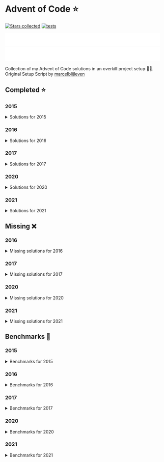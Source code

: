 # Advent of Code ⭐️

[![Stars collected](https://shields.io/static/v1?label=stars%20collected&message=128&color=yellow)](https://github.com/Frazzer951/Advent-Of-Code)
[![tests](https://github.com/Frazzer951/Advent-Of-Code/actions/workflows/tests.yaml/badge.svg?branch=master)](https://github.com/Frazzer951/Advent-Of-Code)

![advent of code](./image_dark.svg#gh-dark-mode-only)
![advent of code](./image_light.svg#gh-light-mode-only)

Collection of my Advent of Code solutions in an overkill project setup 👻🎄.<br>
Original Setup Script by [marcelblijleven](https://github.com/marcelblijleven/adventofcode)

<!-- start completed section -->
## Completed ⭐️
### 2015
<details><summary>Solutions for 2015</summary>
<p>

| day   | part one | part two |
| :---: | :------: | :------: |
| 01 | ⭐️ | ⭐️ |
| 02 | ⭐️ | ⭐️ |
| 03 | ⭐️ | ⭐️ |
| 04 | ⭐️ | ⭐️ |
| 05 | ⭐️ | ⭐️ |
| 06 | ⭐️ | ⭐️ |
| 07 | ⭐️ | ⭐️ |
| 08 | ⭐️ | ⭐️ |
| 09 | ⭐️ | ⭐️ |
| 10 | ⭐️ | ⭐️ |
| 11 | ⭐️ | ⭐️ |
| 12 | ⭐️ | ⭐️ |
| 13 | ⭐️ | ⭐️ |
| 14 | ⭐️ | ⭐️ |
| 15 | ⭐️ | ⭐️ |
| 16 | ⭐️ | ⭐️ |
| 17 | ⭐️ | ⭐️ |
| 18 | ⭐️ | ⭐️ |
| 19 | ⭐️ | ⭐️ |
| 20 | ⭐️ | ⭐️ |
| 21 | ⭐️ | ⭐️ |
| 22 | ⭐️ | ⭐️ |
| 23 | ⭐️ | ⭐️ |
| 24 | ⭐️ | ⭐️ |
| 25 | ⭐️ | ⭐️ |

</p>
</details>

### 2016
<details><summary>Solutions for 2016</summary>
<p>

| day   | part one | part two |
| :---: | :------: | :------: |
| 01 | ⭐️ | ⭐️ |
| 02 | ⭐️ | ⭐️ |
| 03 | ⭐️ | ⭐️ |
| 04 | ⭐️ | ⭐️ |
| 05 | ⭐️ | ⭐️ |
| 06 | ⭐️ | ⭐️ |
| 07 | ⭐️ | ⭐️ |
| 08 | ⭐️ | ⭐️ |
| 09 | ⭐️ | ⭐️ |
| 10 | ⭐️ | ⭐️ |

</p>
</details>

### 2017
<details><summary>Solutions for 2017</summary>
<p>

| day   | part one | part two |
| :---: | :------: | :------: |
| 01 | ⭐️ | ⭐️ |
| 02 | ⭐️ | ⭐️ |
| 03 | ⭐️ | ⭐️ |

</p>
</details>

### 2020
<details><summary>Solutions for 2020</summary>
<p>

| day   | part one | part two |
| :---: | :------: | :------: |
| 01 | ⭐️ | ⭐️ |
| 02 | ⭐️ | ⭐️ |
| 03 | ⭐️ | ⭐️ |
| 04 | ⭐️ | ⭐️ |
| 05 | ⭐️ | ⭐️ |
| 06 | ⭐️ | ⭐️ |
| 07 | ⭐️ | ⭐️ |
| 08 | ⭐️ | ⭐️ |
| 09 | ⭐️ | ⭐️ |
| 10 | ⭐️ | ⭐️ |

</p>
</details>

### 2021
<details><summary>Solutions for 2021</summary>
<p>

| day   | part one | part two |
| :---: | :------: | :------: |
| 01 | ⭐️ | ⭐️ |
| 02 | ⭐️ | ⭐️ |
| 03 | ⭐️ | ⭐️ |
| 04 | ⭐️ | ⭐️ |
| 05 | ⭐️ | ⭐️ |
| 06 | ⭐️ | ⭐️ |
| 07 | ⭐️ | ⭐️ |
| 08 | ⭐️ | ⭐️ |
| 09 | ⭐️ | ⭐️ |
| 10 | ⭐️ | ⭐️ |
| 11 | ⭐️ | ⭐️ |
| 12 | ⭐️ | ⭐️ |
| 13 | ⭐️ | ⭐️ |
| 14 | ⭐️ | ⭐️ |
| 15 | ⭐️ | ⭐️ |
| 16 | ⭐️ | ⭐️ |

</p>
</details>


## Missing ❌
### 2016
<details><summary>Missing solutions for 2016</summary>
<p>

| day   | part one | part two |
| :---: | :------: | :------: |
| 11 | ❌ | ❌ |
| 12 | ❌ | ❌ |
| 13 | ❌ | ❌ |
| 14 | ❌ | ❌ |
| 15 | ❌ | ❌ |
| 16 | ❌ | ❌ |
| 17 | ❌ | ❌ |
| 18 | ❌ | ❌ |
| 19 | ❌ | ❌ |
| 20 | ❌ | ❌ |
| 21 | ❌ | ❌ |
| 22 | ❌ | ❌ |
| 23 | ❌ | ❌ |
| 24 | ❌ | ❌ |
| 25 | ❌ | – |

</p>
</details>

### 2017
<details><summary>Missing solutions for 2017</summary>
<p>

| day   | part one | part two |
| :---: | :------: | :------: |
| 04 | ❌ | ❌ |
| 05 | ❌ | ❌ |
| 06 | ❌ | ❌ |
| 07 | ❌ | ❌ |
| 08 | ❌ | ❌ |
| 09 | ❌ | ❌ |
| 10 | ❌ | ❌ |
| 11 | ❌ | ❌ |
| 12 | ❌ | ❌ |
| 13 | ❌ | ❌ |
| 14 | ❌ | ❌ |
| 15 | ❌ | ❌ |
| 16 | ❌ | ❌ |
| 17 | ❌ | ❌ |
| 18 | ❌ | ❌ |
| 19 | ❌ | ❌ |
| 20 | ❌ | ❌ |
| 21 | ❌ | ❌ |
| 22 | ❌ | ❌ |
| 23 | ❌ | ❌ |
| 24 | ❌ | ❌ |
| 25 | ❌ | – |

</p>
</details>

### 2020
<details><summary>Missing solutions for 2020</summary>
<p>

| day   | part one | part two |
| :---: | :------: | :------: |
| 11 | ❌ | ❌ |
| 12 | ❌ | ❌ |
| 13 | ❌ | ❌ |
| 14 | ❌ | ❌ |
| 15 | ❌ | ❌ |
| 16 | ❌ | ❌ |
| 17 | ❌ | ❌ |
| 18 | ❌ | ❌ |
| 19 | ❌ | ❌ |
| 20 | ❌ | ❌ |
| 21 | ❌ | ❌ |
| 22 | ❌ | ❌ |
| 23 | ❌ | ❌ |
| 24 | ❌ | ❌ |
| 25 | ❌ | – |

</p>
</details>

### 2021
<details><summary>Missing solutions for 2021</summary>
<p>

| day   | part one | part two |
| :---: | :------: | :------: |
| 17 | ❌ | ❌ |
| 18 | ❌ | ❌ |
| 19 | ❌ | ❌ |
| 20 | ❌ | ❌ |
| 21 | ❌ | ❌ |
| 22 | ❌ | ❌ |
| 23 | ❌ | ❌ |
| 24 | ❌ | ❌ |
| 25 | ❌ | – |

</p>
</details>

<!-- end completed section -->

<!-- start benchmark section -->
## Benchmarks 🚀
### 2015
<details><summary>Benchmarks for 2015</summary>
<p>

|  day  | part  | duration |
| :---: | :---: | -------: |
| 01 | part one | 0.48 ms |
| 01 | part two | 0.33 ms |
| 02 | part one | 1.60 ms |
| 02 | part two | 1.47 ms |
| 03 | part one | 2.38 ms |
| 03 | part two | 2.45 ms |
| 04 | part one | 321.00 ms |
| 04 | part two | 11402.97 ms |
| 05 | part one | 4.03 ms |
| 05 | part two | 3.20 ms |
| 06 | part one | 1517.57 ms |
| 06 | part two | 4382.79 ms |
| 07 | part one | 60.41 ms |
| 07 | part two | 59.96 ms |
| 08 | part one | 0.69 ms |
| 08 | part two | 0.26 ms |
| 09 | part one | 74.99 ms |
| 09 | part two | 75.53 ms |
| 10 | part one | 312.62 ms |
| 10 | part two | 4554.79 ms |
| 11 | part one | 0.02 ms |
| 11 | part two | 0.02 ms |
| 12 | part one | 2.41 ms |
| 12 | part two | 1.59 ms |
| 13 | part one | 23.43 ms |
| 13 | part two | 199.69 ms |
| 14 | part one | 0.22 ms |
| 14 | part two | 6.61 ms |
| 15 | part one | 6902.64 ms |
| 15 | part two | 6678.22 ms |
| 16 | part one | 1.50 ms |
| 16 | part two | 1.56 ms |
| 17 | part one | 266.71 ms |
| 17 | part two | 130.33 ms |
| 18 | part one | 4115.96 ms |
| 18 | part two | 4155.71 ms |
| 19 | part one | 0.91 ms |
| 19 | part two | 0.05 ms |
| 20 | part one | 15626.95 ms |
| 20 | part two | 6203.26 ms |
| 21 | part one | 22.61 ms |
| 21 | part two | 21.02 ms |
| 22 | part one | 4926.96 ms |
| 22 | part two | 360.77 ms |
| 23 | part one | 0.73 ms |
| 23 | part two | 0.92 ms |
| 24 | part one | 98.76 ms |
| 24 | part two | 22.60 ms |
| 25 | part one | 2272.23 ms |
| 25 | part two | 0.00 ms |

</p>
</details>

### 2016
<details><summary>Benchmarks for 2016</summary>
<p>

|  day  | part  | duration |
| :---: | :---: | -------: |
| 01 | part one | 0.13 ms |
| 01 | part two | 3.76 ms |
| 02 | part one | 0.49 ms |
| 02 | part two | 0.53 ms |
| 03 | part one | 2.70 ms |
| 03 | part two | 8.25 ms |
| 04 | part one | 11.84 ms |
| 04 | part two | 7.27 ms |
| 05 | part one | 9346.49 ms |
| 05 | part two | 31430.91 ms |
| 06 | part one | 1.33 ms |
| 06 | part two | 1.30 ms |
| 07 | part one | 100.68 ms |
| 07 | part two | 71.25 ms |
| 08 | part one | 0.48 ms |
| 08 | part two | 0.00 ms |
| 09 | part one | 0.07 ms |
| 09 | part two | 2.27 ms |
| 09 | part two helper | 1.00 ms |
| 10 | part one | 1.85 ms |
| 10 | part two | 2.69 ms |

</p>
</details>

### 2017
<details><summary>Benchmarks for 2017</summary>
<p>

|  day  | part  | duration |
| :---: | :---: | -------: |
| 01 | part one | 0.71 ms |
| 01 | part two | 0.71 ms |
| 02 | part one | 0.09 ms |
| 02 | part two | 0.55 ms |
| 03 | part one | 68.21 ms |
| 03 | part two | 0.24 ms |

</p>
</details>

### 2020
<details><summary>Benchmarks for 2020</summary>
<p>

|  day  | part  | duration |
| :---: | :---: | -------: |
| 01 | part one | 0.12 ms |
| 01 | part two | 41.52 ms |
| 02 | part one | 1.09 ms |
| 02 | part two | 1.05 ms |
| 03 | part one | 0.10 ms |
| 03 | part two | 0.42 ms |
| 04 | part one | 1.41 ms |
| 04 | part two | 1.86 ms |
| 05 | part one | 1.02 ms |
| 05 | part two | 1.15 ms |
| 06 | part one | 0.67 ms |
| 06 | part two | 1.48 ms |
| 07 | part one | 1.78 ms |
| 07 | part two | 2.14 ms |
| 08 | part one | 0.14 ms |
| 08 | part two | 8.46 ms |
| 09 | part one | 1.16 ms |
| 09 | part two | 8.53 ms |
| 10 | part one | 0.05 ms |
| 10 | part two | 0.07 ms |

</p>
</details>

### 2021
<details><summary>Benchmarks for 2021</summary>
<p>

|  day  | part  | duration |
| :---: | :---: | -------: |
| 01 | part one | 0.89 ms |
| 01 | part two | 1.55 ms |
| 02 | part one | 0.43 ms |
| 02 | part two | 0.52 ms |
| 03 | part one | 3.42 ms |
| 03 | part two | 1.40 ms |
| 04 | part one | 10.98 ms |
| 04 | part two | 47.94 ms |
| 05 | part one | 78.66 ms |
| 05 | part two | 101.48 ms |
| 06 | part one | 611.77 ms |
| 06 | part two | 0.50 ms |
| 07 | part one | 205.21 ms |
| 07 | part two | 515.88 ms |
| 08 | part one | 0.22 ms |
| 08 | part two | 5.70 ms |
| 09 | part one | 4.81 ms |
| 09 | part two | 10.12 ms |
| 10 | part one | 2.23 ms |
| 10 | part two | 3.73 ms |
| 11 | part one | 16.00 ms |
| 11 | part two | 31.31 ms |
| 12 | part one | 18.00 ms |
| 12 | part two | 2617.40 ms |
| 13 | part one | 2.76 ms |
| 13 | part two | 55.44 ms |
| 14 | part one | 23.16 ms |
| 14 | part two | 7.00 ms |
| 15 | part one | 84.18 ms |
| 15 | part two | 2832.07 ms |
| 16 | part one | 1.16 ms |
| 16 | part two | 1.04 ms |

</p>
</details>

<!-- end benchmark section -->
